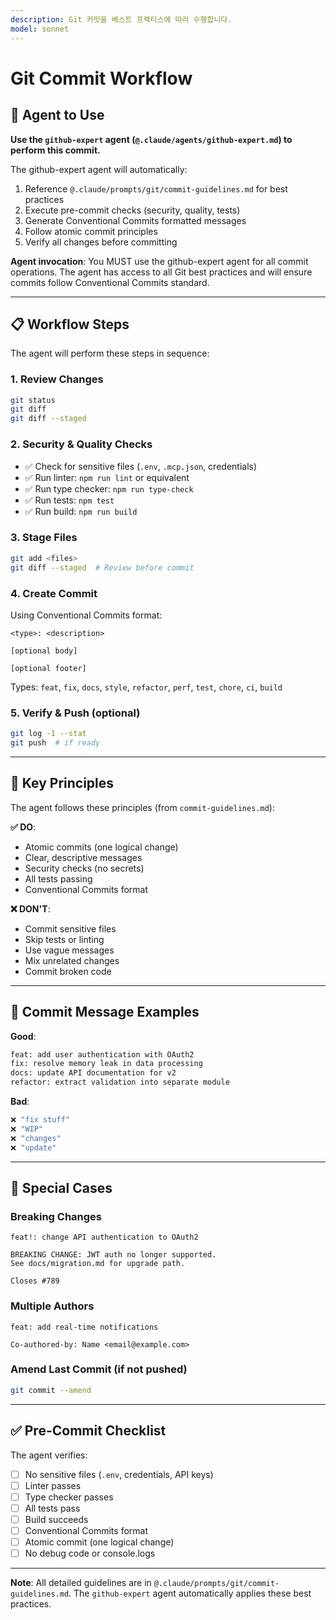 ```yaml
---
description: Git 커밋을 베스트 프랙티스에 따라 수행합니다.
model: sonnet
---
```


# Git Commit Workflow

## 🤖 Agent to Use

**Use the `github-expert` agent (`@.claude/agents/github-expert.md`) to perform this commit.**

The github-expert agent will automatically:
1. Reference `@.claude/prompts/git/commit-guidelines.md` for best practices
2. Execute pre-commit checks (security, quality, tests)
3. Generate Conventional Commits formatted messages
4. Follow atomic commit principles
5. Verify all changes before committing

**Agent invocation**: You MUST use the github-expert agent for all commit operations. The agent has access to all Git best practices and will ensure commits follow Conventional Commits standard.

---

## 📋 Workflow Steps

The agent will perform these steps in sequence:

### 1. **Review Changes**
```bash
git status
git diff
git diff --staged
```

### 2. **Security & Quality Checks**
- ✅ Check for sensitive files (`.env`, `.mcp.json`, credentials)
- ✅ Run linter: `npm run lint` or equivalent
- ✅ Run type checker: `npm run type-check`
- ✅ Run tests: `npm test`
- ✅ Run build: `npm run build`

### 3. **Stage Files**
```bash
git add <files>
git diff --staged  # Review before commit
```

### 4. **Create Commit**
Using Conventional Commits format:
```
<type>: <description>

[optional body]

[optional footer]
```

Types: `feat`, `fix`, `docs`, `style`, `refactor`, `perf`, `test`, `chore`, `ci`, `build`

### 5. **Verify & Push** (optional)
```bash
git log -1 --stat
git push  # if ready
```

---

## 🎯 Key Principles

The agent follows these principles (from `commit-guidelines.md`):

**✅ DO**:
- Atomic commits (one logical change)
- Clear, descriptive messages
- Security checks (no secrets)
- All tests passing
- Conventional Commits format

**❌ DON'T**:
- Commit sensitive files
- Skip tests or linting
- Use vague messages
- Mix unrelated changes
- Commit broken code

---

## 📝 Commit Message Examples

**Good**:
```bash
feat: add user authentication with OAuth2
fix: resolve memory leak in data processing
docs: update API documentation for v2
refactor: extract validation into separate module
```

**Bad**:
```bash
❌ "fix stuff"
❌ "WIP"
❌ "changes"
❌ "update"
```

---

## 🚨 Special Cases

### Breaking Changes
```
feat!: change API authentication to OAuth2

BREAKING CHANGE: JWT auth no longer supported.
See docs/migration.md for upgrade path.

Closes #789
```

### Multiple Authors
```
feat: add real-time notifications

Co-authored-by: Name <email@example.com>
```

### Amend Last Commit (if not pushed)
```bash
git commit --amend
```

---

## ✅ Pre-Commit Checklist

The agent verifies:
- [ ] No sensitive files (`.env`, credentials, API keys)
- [ ] Linter passes
- [ ] Type checker passes
- [ ] All tests pass
- [ ] Build succeeds
- [ ] Conventional Commits format
- [ ] Atomic commit (one logical change)
- [ ] No debug code or console.logs

---

**Note**: All detailed guidelines are in `@.claude/prompts/git/commit-guidelines.md`. The `github-expert` agent automatically applies these best practices.
